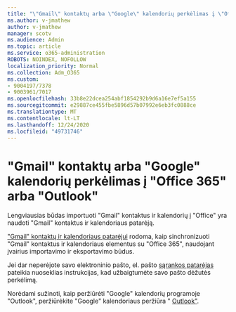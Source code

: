 ```yaml
---
title: "\"Gmail\" kontaktų arba \"Google\" kalendorių perkėlimas į \"Office 365\" arba \"Outlook\""
ms.author: v-jmathew
author: v-jmathew
manager: scotv
ms.audience: Admin
ms.topic: article
ms.service: o365-administration
ROBOTS: NOINDEX, NOFOLLOW
localization_priority: Normal
ms.collection: Adm_O365
ms.custom:
- 9004197/7378
- 9003961/7017
ms.openlocfilehash: 33b8e22dcea254abf1854292b9d6a16e7ef5a155
ms.sourcegitcommit: e29887ce455fbe5896d57b07992e6eb3fc0888ce
ms.translationtype: MT
ms.contentlocale: lt-LT
ms.lasthandoff: 12/24/2020
ms.locfileid: "49731746"
---
```

# <a name="migrate-gmail-contacts-or-google-calendars-to-office-365-or-outlook"></a>"Gmail" kontaktų arba "Google" kalendorių perkėlimas į "Office 365" arba "Outlook"

Lengviausias būdas importuoti "Gmail" kontaktus ir kalendorių į "Office" yra naudoti "Gmail" kontaktus ir kalendoriaus patarėją.

["Gmail" kontaktų ir kalendoriaus patarėjui](https://go.microsoft.com/fwlink/?linkid=2134386) rodoma, kaip sinchronizuoti "Gmail" kontaktus ir kalendoriaus elementus su "Office 365", naudojant įvairius importavimo ir eksportavimo būdus.

Jei dar neperėjote savo elektroninio pašto, el. pašto [sąrankos patarėjas](https://go.microsoft.com/fwlink/?linkid=2133951) pateikia nuoseklias instrukcijas, kad užbaigtumėte savo pašto dėžutės perkėlimą.

Norėdami sužinoti, kaip peržiūrėti "Google" kalendorių programoje "Outlook", peržiūrėkite "Google" kalendoriaus peržiūra " [Outlook"](https://go.microsoft.com/fwlink/?linkid=2083939).
